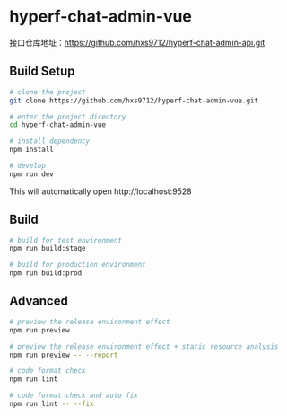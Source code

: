 # hyperf-chat-admin-vue
接口仓库地址：https://github.com/hxs9712/hyperf-chat-admin-api.git
## Build Setup


```bash
# clone the project
git clone https://github.com/hxs9712/hyperf-chat-admin-vue.git

# enter the project directory
cd hyperf-chat-admin-vue

# install dependency
npm install

# develop
npm run dev
```

This will automatically open http://localhost:9528

## Build

```bash
# build for test environment
npm run build:stage

# build for production environment
npm run build:prod
```

## Advanced

```bash
# preview the release environment effect
npm run preview

# preview the release environment effect + static resource analysis
npm run preview -- --report

# code format check
npm run lint

# code format check and auto fix
npm run lint -- --fix
```